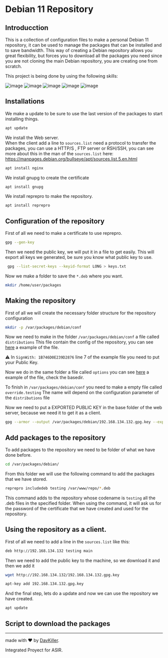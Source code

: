 # Debian 11 Repository
## Introducction
This is a collection of configuration files to make a personal Debian 11 repository, it can be used to manage the packages that can be installed and to save bandwidth.
This way of creating a Debian repository allows you great flexibility, but forces you to download all the packages you need since you are not cloning the main Debian repository, you are creating one from scratch.

This project is being done by using the following skills:

![image](https://img.shields.io/badge/Shell_Script-121011?style=for-the-badge&logo=gnu-bash&logoColor=white) ![image](https://img.shields.io/badge/Linux-E34F26?style=for-the-badge&logo=linux&logoColor=black) ![image](https://img.shields.io/badge/Nginx-009639?style=for-the-badge&logo=nginx&logoColor=white)
![image](https://img.shields.io/badge/Markdown-000000?style=for-the-badge&logo=markdown&logoColor=white) ![image](https://img.shields.io/badge/Git-E34F26?style=for-the-badge&logo=git&logoColor=white)



## Installations
We make a update to be sure to use the last version of the packages to start installing things.
```bash
apt update
```
We install the Web server.  
When the client add a line to ```sources.list``` need a protocol to transfer the packages, you can use a HTTP/S , FTP server or RSH/SSH, you can see more about this in the man of the ```sources.list``` here: https://manpages.debian.org/bullseye/apt/sources.list.5.en.html
```bash
apt install nginx
```
We install gnupg to create the certificate
```bash
apt install gnupg
```
We install reprepro to make the repository.
```bash
apt install reprepro
```

## Configuration of the repository

First of all we need to make a certificate to use reprepro.
```bash
gpg --gen-key
```
Then we need the public key, we will put it in a file to get easily.
This will export all keys we generated, be sure you know what public key to use.
```bash
 gpg --list-secret-keys --keyid-format LONG > keys.txt
```
Now we make a folder to save the ```*.deb``` where you want.
```bash
mkdir /home/user/packages
```
## Making the repository

First of all we will create the necessary folder structure for the repository configuration
```bash
mkdir -p /var/packages/debian/conf
```
Now we need to make in the folder ```/var/packages/debian/conf``` a file called ```distributions```
This file contain the config of the repository, you can see [here](https://github.com/DavKiller/config-files-debian11-repo/blob/main/packages/debian/conf/distributions) a example of the file.
 
 ⚠️ In ```SignWith: 1B746D0E239D2876``` line 7 of the example file you need to put your Public Key. 

Now we do in the same folder a file called ```options``` you can see [here](https://github.com/DavKiller/config-files-debian11-repo/blob/main/packages/debian/conf/options) a example of the file, check the basedir.

To finish in ```/var/packages/debian/conf``` you need to make a empty file called ```override.testing```  The name will depend on the configuration parameter of the ```distributions``` file

Now we need to put a EXPORTED PUBLIC KEY in the base folder of the web server, because we need it to get it as a client.
```bash
gpg --armor --output /var/packages/debian/192.168.134.132.gpg.key --export 1B746D0E239D2876
```

## Add packages to the repository

To add packages to the repository we need to be folder of what we have done before.
```bash
cd /var/packages/debian/
```
From this folder we will use the following command to add the packages that we have stored.
```bash
reprepro includedeb testing /var/www/repo/*.deb
```
This command adds to the repository whose codename is ```testing``` all the .deb files in the specified folder.
When using the command, it will ask us for the password of the certificate that we have created and used for the repository.

## Using the repository as a client.

First of all we need to add a line in the ```sources.list``` like this:

```bash
deb http://192.168.134.132 testing main
```
Then we need to add the public key to the machine, so we download it and then we add it
```bash
wget http://192.168.134.132/192.168.134.132.gpg.key
```

```bash
apt-key add 192.168.134.132.gpg.key
```

And the final step, lets do a update and now we can use the repository we have created.

```bash
apt update
```
## Script to download the packages

---
made with ❤️ by [DavKiller](https://github.com/DavKiller). 

Integrated Proyect for ASIR.
